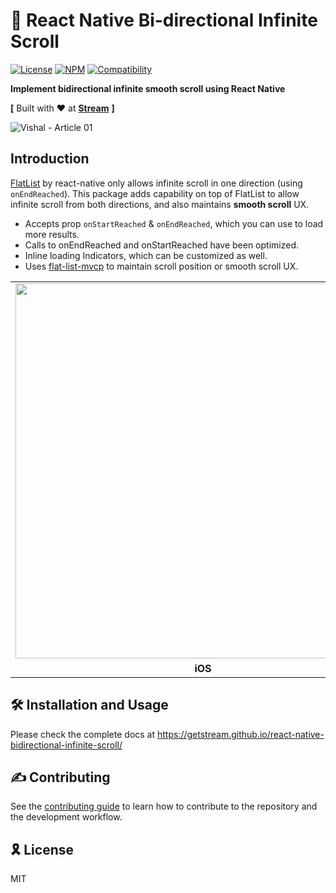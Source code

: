 # 📜 React Native Bi-directional Infinite Scroll

[![License](https://img.shields.io/badge/license-MIT-blue.svg)](https://github.com/GetStream/react-native-bidirectional-infinite-scroll/blob/main/LICENSE)
[![NPM](https://img.shields.io/npm/v/react-native-bidirectional-infinite-scroll.svg)](https://www.npmjs.com/package/react-native-bidirectional-infinite-scroll)
[![Compatibility](https://img.shields.io/badge/react--native%20--%20android%20%7C%20iOS-compatible-brightgreen)](https://reactnative.dev/)

**Implement bidirectional infinite smooth scroll using React Native**

**[** Built with ♥ at [<strong>Stream</strong>](https://getstream.io/) **]**

![Vishal - Article 01](https://user-images.githubusercontent.com/11586388/109156507-38082600-7771-11eb-82c4-2ca0dec97545.png)

## Introduction

[FlatList](https://reactnative.dev/docs/flatlist) by react-native only allows infinite scroll in one direction (using `onEndReached`). This package adds capability on top of FlatList to allow infinite scroll from both directions, and also maintains **smooth scroll** UX.

- Accepts prop `onStartReached` & `onEndReached`, which you can use to load more results.
- Calls to onEndReached and onStartReached have been optimized.
- Inline loading Indicators, which can be customized as well.
- Uses [flat-list-mvcp](https://github.com/GetStream/flat-list-mvcp#maintainvisiblecontentposition-prop-support-for-android-react-native) to maintain scroll position or smooth scroll UX.

<table>
  <tr>
    <td align='center' width="33%"><img src='https://user-images.githubusercontent.com/11586388/109138261-77774800-775a-11eb-806b-2add75755af7.gif' height="600" /></td>
    <td align='center' width="33%"><img src='https://user-images.githubusercontent.com/11586388/109139686-16507400-775c-11eb-893f-8cccfb47f9d7.gif' height="600"/></td>
  </tr>
  <tr></tr>
  <tr>
    <td align='center'>
        <strong>iOS</strong>
    </td>
    <td align='center'>
        <strong>Android</strong>
    </td>
  </tr>
</table>

## 🛠 Installation and Usage

Please check the complete docs at https://getstream.github.io/react-native-bidirectional-infinite-scroll/

## ✍ Contributing

See the [contributing guide](CONTRIBUTING.md) to learn how to contribute to the repository and the development workflow.

## 🎗 License

MIT
